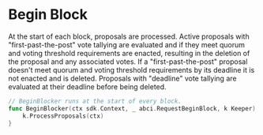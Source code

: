 <!--
order: 6
-->

# Begin Block

At the start of each block, proposals are processed. Active proposals with "first-past-the-post" vote tallying are evaluated and if they meet quorum and voting threshold requirements are enacted, resulting in the deletion of the proposal and any associated votes. If a "first-past-the-post" proposal doesn't meet quorum and voting threshold requirements by its deadline it is not enacted and is deleted. Proposals with "deadline" vote tallying are evaluated at their deadline before being deleted.

```go
// BeginBlocker runs at the start of every block.
func BeginBlocker(ctx sdk.Context, _ abci.RequestBeginBlock, k Keeper) {
	k.ProcessProposals(ctx)
}
```

